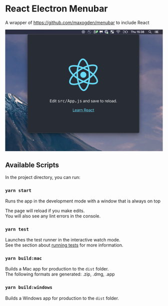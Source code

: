 # React Electron Menubar

A wrapper of https://github.com/maxogden/menubar to include React

![Screenshot](Screenshot.png "Screenshot")

## Available Scripts

In the project directory, you can run:

### `yarn start`

Runs the app in the development mode with a window that is always on top<br />

The page will reload if you make edits.<br />
You will also see any lint errors in the console.

### `yarn test`

Launches the test runner in the interactive watch mode.<br />
See the section about [running tests](https://facebook.github.io/create-react-app/docs/running-tests) for more information.

### `yarn build:mac`

Builds a Mac app for production to the `dist` folder.<br />
The following formats are generated: .zip, .dmg, .app

### `yarn build:windows`

Builds a Windows app for production to the `dist` folder.<br />

